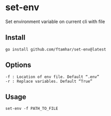 # set-env
Set environment variable on current cli with file

## Install

```shell
go install github.com/ftamhar/set-env@latest
```

## Options
```
-f : Location of env file. Default “.env”
-r : Replace variables. Default “True”
```

## Usage
```shell
set-env -f PATH_TO_FILE
```
